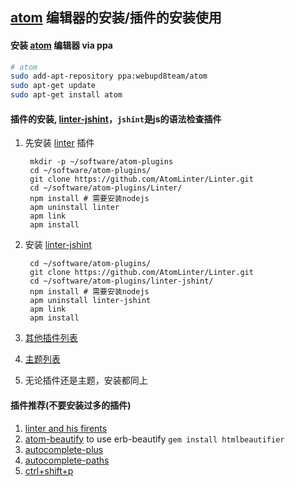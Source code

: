 ## [atom](https://atom.io/) 编辑器的安装/插件的安装使用

#### 安装 [atom](https://atom.io/) 编辑器 via ppa

```bash
# atom
sudo add-apt-repository ppa:webupd8team/atom
sudo apt-get update
sudo apt-get install atom
```
#### 插件的安装, [linter-jshint](https://github.com/AtomLinter/linter-jshint)，`jshint`是js的语法检查插件

1. 先安装 [linter](https://github.com/AtomLinter/Linter) 插件

        mkdir -p ~/software/atom-plugins
        cd ~/software/atom-plugins/
        git clone https://github.com/AtomLinter/Linter.git
        cd ~/software/atom-plugins/Linter/
        npm install # 需要安装nodejs
        apm uninstall linter
        apm link
        apm install

2. 安装 [linter-jshint](https://github.com/AtomLinter/linter-jshint)

        cd ~/software/atom-plugins/
        git clone https://github.com/AtomLinter/Linter.git
        cd ~/software/atom-plugins/linter-jshint/
        npm install # 需要安装nodejs
        apm uninstall linter-jshint
        apm link
        apm install

3. [其他插件列表](https://atom.io/packages)
4. [主题列表](https://atom.io/themes)
5. 无论插件还是主题，安装都同上

#### 插件推荐(不要安装过多的插件)

1. [linter and his firents](https://github.com/AtomLinter/Linter)
2. [atom-beautify](https://atom.io/packages/atom-beautify) to use erb-beautify `gem install htmlbeautifier`
3. [autocomplete-plus](https://atom.io/packages/autocomplete-plus)
4. [autocomplete-paths](https://github.com/saschagehlich/autocomplete-paths)
5. [ctrl+shift+p](https://github.com/atom/command-palette)
